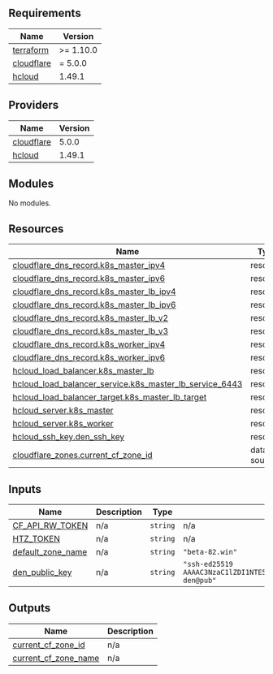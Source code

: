 <!-- BEGIN_TF_DOCS -->
## Requirements

| Name | Version |
|------|---------|
| <a name="requirement_terraform"></a> [terraform](#requirement\_terraform) | >= 1.10.0 |
| <a name="requirement_cloudflare"></a> [cloudflare](#requirement\_cloudflare) | = 5.0.0 |
| <a name="requirement_hcloud"></a> [hcloud](#requirement\_hcloud) | 1.49.1 |

## Providers

| Name | Version |
|------|---------|
| <a name="provider_cloudflare"></a> [cloudflare](#provider\_cloudflare) | 5.0.0 |
| <a name="provider_hcloud"></a> [hcloud](#provider\_hcloud) | 1.49.1 |

## Modules

No modules.

## Resources

| Name | Type |
|------|------|
| [cloudflare_dns_record.k8s_master_ipv4](https://registry.terraform.io/providers/cloudflare/cloudflare/5.0.0/docs/resources/dns_record) | resource |
| [cloudflare_dns_record.k8s_master_ipv6](https://registry.terraform.io/providers/cloudflare/cloudflare/5.0.0/docs/resources/dns_record) | resource |
| [cloudflare_dns_record.k8s_master_lb_ipv4](https://registry.terraform.io/providers/cloudflare/cloudflare/5.0.0/docs/resources/dns_record) | resource |
| [cloudflare_dns_record.k8s_master_lb_ipv6](https://registry.terraform.io/providers/cloudflare/cloudflare/5.0.0/docs/resources/dns_record) | resource |
| [cloudflare_dns_record.k8s_master_lb_v2](https://registry.terraform.io/providers/cloudflare/cloudflare/5.0.0/docs/resources/dns_record) | resource |
| [cloudflare_dns_record.k8s_master_lb_v3](https://registry.terraform.io/providers/cloudflare/cloudflare/5.0.0/docs/resources/dns_record) | resource |
| [cloudflare_dns_record.k8s_worker_ipv4](https://registry.terraform.io/providers/cloudflare/cloudflare/5.0.0/docs/resources/dns_record) | resource |
| [cloudflare_dns_record.k8s_worker_ipv6](https://registry.terraform.io/providers/cloudflare/cloudflare/5.0.0/docs/resources/dns_record) | resource |
| [hcloud_load_balancer.k8s_master_lb](https://registry.terraform.io/providers/hetznercloud/hcloud/1.49.1/docs/resources/load_balancer) | resource |
| [hcloud_load_balancer_service.k8s_master_lb_service_6443](https://registry.terraform.io/providers/hetznercloud/hcloud/1.49.1/docs/resources/load_balancer_service) | resource |
| [hcloud_load_balancer_target.k8s_master_lb_target](https://registry.terraform.io/providers/hetznercloud/hcloud/1.49.1/docs/resources/load_balancer_target) | resource |
| [hcloud_server.k8s_master](https://registry.terraform.io/providers/hetznercloud/hcloud/1.49.1/docs/resources/server) | resource |
| [hcloud_server.k8s_worker](https://registry.terraform.io/providers/hetznercloud/hcloud/1.49.1/docs/resources/server) | resource |
| [hcloud_ssh_key.den_ssh_key](https://registry.terraform.io/providers/hetznercloud/hcloud/1.49.1/docs/resources/ssh_key) | resource |
| [cloudflare_zones.current_cf_zone_id](https://registry.terraform.io/providers/cloudflare/cloudflare/5.0.0/docs/data-sources/zones) | data source |

## Inputs

| Name | Description | Type | Default | Required |
|------|-------------|------|---------|:--------:|
| <a name="input_CF_API_RW_TOKEN"></a> [CF\_API\_RW\_TOKEN](#input\_CF\_API\_RW\_TOKEN) | n/a | `string` | n/a | yes |
| <a name="input_HTZ_TOKEN"></a> [HTZ\_TOKEN](#input\_HTZ\_TOKEN) | n/a | `string` | n/a | yes |
| <a name="input_default_zone_name"></a> [default\_zone\_name](#input\_default\_zone\_name) | n/a | `string` | `"beta-82.win"` | no |
| <a name="input_den_public_key"></a> [den\_public\_key](#input\_den\_public\_key) | n/a | `string` | `"ssh-ed25519 AAAAC3NzaC1lZDI1NTE5AAAAIO7MRK0SR14QnaopknO/V74zRhlZpbHCX8vefJg1nQha den@pub"` | no |

## Outputs

| Name | Description |
|------|-------------|
| <a name="output_current_cf_zone_id"></a> [current\_cf\_zone\_id](#output\_current\_cf\_zone\_id) | n/a |
| <a name="output_current_cf_zone_name"></a> [current\_cf\_zone\_name](#output\_current\_cf\_zone\_name) | n/a |
<!-- END_TF_DOCS -->